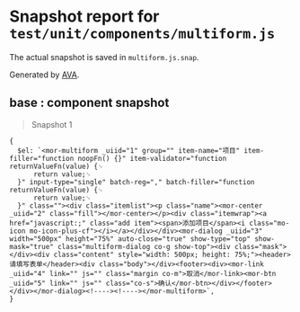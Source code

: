 # Snapshot report for `test/unit/components/multiform.js`

The actual snapshot is saved in `multiform.js.snap`.

Generated by [AVA](https://ava.li).

## base : component snapshot

> Snapshot 1

    {
      $el: `<mor-multiform _uiid="1" group="" item-name="项目" item-filler="function noopFn() {}" item-validator="function returnValueFn(value) {␊
          return value;␊
      }" input-type="single" batch-reg="," batch-filler="function returnValueFn(value) {␊
          return value;␊
      }" class=""><div class="itemlist"><p class="name"><mor-center _uiid="2" class="fill"></mor-center></p><div class="itemwrap"><a href="javascript:;" class="add item"><span>添加项目</span><i class="mo-icon mo-icon-plus-cf"></i></a></div></div><mor-dialog _uiid="3" width="500px" height="75%" auto-close="true" show-type="top" show-mask="true" class="multiform-dialog co-g show-top"><div class="mask"></div><div class="content" style="width: 500px; height: 75%;"><header>请填写表单</header><div class="body"></div><footer><div><mor-link _uiid="4" link="" js="" class="margin co-m">取消</mor-link><mor-btn _uiid="5" link="" js="" class="co-s">确认</mor-btn></div></footer></div></mor-dialog><!----><!----></mor-multiform>`,
    }
